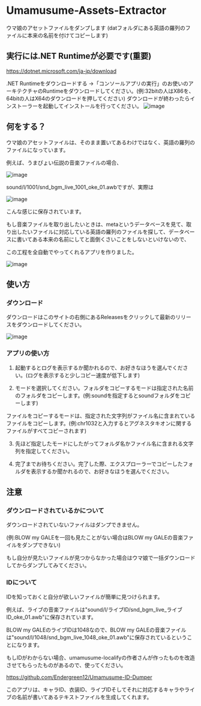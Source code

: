 # Umamusume-Assets-Extractor
ウマ娘のアセットファイルをダンプします (datフォルダにある英語の羅列のファイルに本来の名前を付けてコピーします)

## 実行には.NET Runtimeが必要です(重要)
https://dotnet.microsoft.com/ja-jp/download

.NET Runtimeをダウンロードする ->「コンソールアプリの実行」のお使いのアーキテクチャのRuntimeをダウンロードしてください。(例:32bitの人はX86を、64bitの人はX64のダウンロードを押してください)
ダウンロードが終わったらインストーラーを起動してインストールを行ってください。
![image](https://user-images.githubusercontent.com/90076182/194742385-3c5dfef4-0169-44ab-a0be-305424e73dfd.png)



## 何をする？
ウマ娘のアセットファイルは、そのまま置いてあるわけではなく、英語の羅列のファイルになっています。

例えば、うまぴょい伝説の音楽ファイルの場合、

![image](https://user-images.githubusercontent.com/90076182/186933969-5f3a6ca7-61cc-481d-838f-8528789ee180.png)

sound/l/1001/snd_bgm_live_1001_oke_01.awbですが、実際は

![image](https://user-images.githubusercontent.com/90076182/186935145-6c28ef28-6d16-40c3-8bc2-e32ec7bc99a4.png)

こんな感じに保存されています。

もし音楽ファイルを取り出したいときは、metaというデータベースを見て、取り出したいファイルに対応している英語の羅列のファイルを探して、データベースに書いてある本来の名前にしてと面倒くさいことをしないといけないので、

この工程を全自動でやってくれるアプリを作りました。

![image](https://user-images.githubusercontent.com/90076182/186937978-bc7c62ba-1fc0-4f5a-9aa2-bb5e268610ce.png)

## 使い方

### ダウンロード
ダウンロードはこのサイトの右側にあるReleasesをクリックして最新のリリースをダウンロードしてください。

![image](https://user-images.githubusercontent.com/90076182/187061141-98daf275-ddd1-457d-9bba-2bdd649139fc.png)


### アプリの使い方
1. 起動するとログを表示するか聞かれるので、お好きなほうを選んでください。(ログを表示すると少しコピー速度が低下します)

2. モードを選択してください。フォルダをコピーするモードは指定された名前のフォルダをコピーします。(例:soundを指定するとsoundフォルダをコピーします)

ファイルをコピーするモードは、指定された文字列がファイル名に含まれているファイルをコピーします。(例:chr1032と入力するとアグネスタキオンに関するファイルがすべてコピーされます)

3. 先ほど指定したモードにしたがってフォルダ名かファイル名に含まれる文字列を指定してください。

4. 完了までお待ちください。完了した際、エクスプローラーでコピーしたフォルダを表示するか聞かれるので、お好きなほうを選んでください。

## 注意
### ダウンロードされているかについて
ダウンロードされていないファイルはダンプできません。

(例:BLOW my GALEを一回も見たことがない場合はBLOW my GALEの音楽ファイルをダンプできない)

もし自分が見たいファイルが見つからなかった場合はウマ娘で一括ダウンロードしてからダンプしてみてください。


### IDについて
IDを知っておくと自分が欲しいファイルが簡単に見つけられます。

例えば、ライブの音楽ファイルは"sound/l/ライブID/snd_bgm_live_ライブID_oke_01.awb"に保存されています。

BLOW my GALEのライブIDは1048なので、BLOW my GALEの音楽ファイルは"sound/l/1048/snd_bgm_live_1048_oke_01.awb"に保存されているということになります。

もしIDがわからない場合、umamusume-localifyの作者さんが作ったものを改造させてもらったものがあるので、使ってください。

https://github.com/Endergreen12/Umamusume-ID-Dumper

このアプリは、キャラID、衣装ID、ライブIDそしてそれに対応するキャラやライブの名前が書いてあるテキストファイルを生成してくれます。
